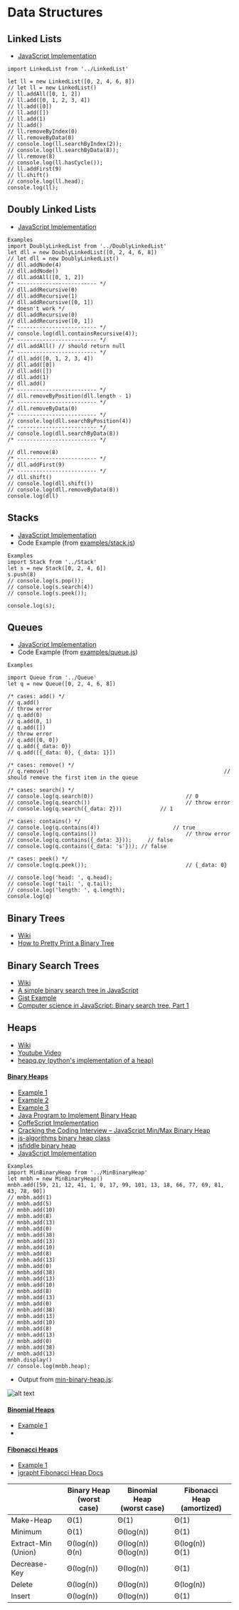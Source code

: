 Data Structures
===============

Linked Lists
------------
- [JavaScript Implementation](./LinkedList.js)
```
import LinkedList from '../LinkedList'

let ll = new LinkedList([0, 2, 4, 6, 8])
// let ll = new LinkedList()
// ll.addAll([0, 1, 2])
// ll.add([0, 1, 2, 3, 4])
// ll.add([0])
// ll.add([])
// ll.add(1)
// ll.add()
// ll.removeByIndex(0)
// ll.removeByData(0)
// console.log(ll.searchByIndex(2));
// console.log(ll.searchByData(8));
// ll.remove(8)
// console.log(ll.hasCycle());
// ll.addFirst(9)
// ll.shift()
// console.log(ll.head);
console.log(ll);
```

Doubly Linked Lists
-------------------
- [JavaScript Implementation](./DoublyLinkedList.js)
```
Examples
import DoublyLinkedList from '../DoublyLinkedList'
let dll = new DoublyLinkedList([0, 2, 4, 6, 8])
// let dll = new DoublyLinkedList()
// dll.addNode(4)
// dll.addNode()
// dll.addAll([0, 1, 2])
/* ------------------------- */
// dll.addRecursive(0)
// dll.addRecursive(1)
// dll.addRecursive([0, 1])
/* doesn't work */
// dll.addRecursive(0)
// dll.addRecursive([0, 1])
/* ------------------------- */
// console.log(dll.containsRecursive(4));
/* ------------------------- */
// dll.addAll() // should return null
/* ------------------------- */
// dll.add([0, 1, 2, 3, 4])
// dll.add([0])
// dll.add([])
// dll.add(1)
// dll.add()
/* ------------------------- */
// dll.removeByPosition(dll.length - 1)
/* ------------------------- */
// dll.removeByData(0)
/* ------------------------- */
// console.log(dll.searchByPosition(4))
/* ------------------------- */
// console.log(dll.searchByData(8))
/* ------------------------- */

// dll.remove(8)
/* ------------------------- */
// dll.addFirst(9)
/* ------------------------- */
// dll.shift()
// console.log(dll.shift())
// console.log(dll.removeByData(8))
console.log(dll)

```

Stacks
------
 - [JavaScript Implementation](./Stack.js)
 - Code Example (from [examples/stack.js](./examples/stack.js))
```
Examples
import Stack from '../Stack'
let s = new Stack([0, 2, 4, 6])
s.push(8)
// console.log(s.pop());
// console.log(s.search(4))
// console.log(s.peek());

console.log(s);
```

Queues
------
 - [JavaScript Implementation](./Queue.js)
 - Code Example (from [examples/queue.js](./examples/queue.js))
```
Examples

import Queue from '../Queue'
let q = new Queue([0, 2, 4, 6, 8])

/* cases: add() */
// q.add() 																// throw error
// q.add(0)
// q.add(0, 1)
// q.add([])															// throw error
// q.add([0, 0])
// q.add({_data: 0})
// q.add([{_data: 0}, {_data: 1}])

/* cases: remove() */
// q.remove() 														// should remove the first item in the queue

/* cases: search() */
// console.log(q.search(0))								// 0
// console.log(q.search())							 	// throw error
// console.log(q.search({_data: 2})) 			// 1

/* cases: contains() */
// console.log(q.contains(4)) 						// true
// console.log(q.contains()) 							// throw error
// console.log(q.contains({_data: 3})); 	// false
// console.log(q.contains({_data: 's'})); // false

/* cases: peek() */
// console.log(q.peek()); 								// {_data: 0}

// console.log('head: ', q.head);
// console.log('tail: ', q.tail);
// console.log('length: ', q.length);
console.log(q)
```

Binary Trees
------------
 - [Wiki](https://www.wikiwand.com/en/Binary_tree)
 - [How to Pretty Print a Binary Tree](http://articles.leetcode.com/how-to-pretty-print-binary-tree/)
 

Binary Search Trees
-------------------
 - [Wiki](https://www.wikiwand.com/en/Binary_search_tree)
 - [A simple binary search tree in JavaScript](https://gist.github.com/trevmex/821973)
 - [Gist Example](https://gist.github.com/TheIronDeveloper/6604713)
 - [Computer science in JavaScript: Binary search tree, Part 1](https://www.nczonline.net/blog/2009/06/09/computer-science-in-javascript-binary-search-tree-part-1/)


Heaps
-----
 - [Wiki](https://www.wikiwand.com/en/Heap_(data_structure))
 - [Youtube Video](https://www.youtube.com/watch?v=q7R_upR81FU)
 - [heapq.py (python's implementation of a heap)](https://docs.python.org/2/library/heapq.html#heapq.heappush)


#### [Binary Heaps](https://www.wikiwand.com/en/Binary_heap)
 - [Example 1](https://github.com/Tyriar/js-binary-heap/blob/master/index.js)
 - [Example 2](https://codetype.wordpress.com/2012/08/29/cracking-the-coding-interview-javascript-minmax-binary-heap/)
 - [Example 3](http://eloquentjavascript.net/1st_edition/appendix2.html)
 - [Java Program to Implement Binary Heap](http://www.sanfoundry.com/java-program-implement-binary-heap/)
 - [CoffeScript Implementation](https://github.com/qiao/heap.js)
 - [Cracking the Coding Interview – JavaScript Min/Max Binary Heap](https://codetype.wordpress.com/2012/08/29/cracking-the-coding-interview-javascript-minmax-binary-heap/)
 - [js-algorithms binary heap class](https://github.com/duereg/js-algorithms/blob/master/lib/dataStructures/binaryHeap.js)
 - [jsfiddle binary heap](http://jsfiddle.net/DerekL/v4yLwfkp/)
 - [JavaScript Implementation](./MinBinaryHeap.js)
```
Examples
import MinBinaryHeap from '../MinBinaryHeap'
let mnbh = new MinBinaryHeap()
mnbh.add([59, 21, 12, 41, 1, 0, 17, 99, 101, 13, 18, 66, 77, 69, 81, 43, 78, 90])
// mnbh.add(1)
// mnbh.add(5)
// mnbh.add(10)
// mnbh.add(8)
// mnbh.add(13)
// mnbh.add(0)
// mnbh.add(38)
// mnbh.add(13)
// mnbh.add(10)
// mnbh.add(8)
// mnbh.add(13)
// mnbh.add(0)
// mnbh.add(38)
// mnbh.add(13)
// mnbh.add(10)
// mnbh.add(8)
// mnbh.add(13)
// mnbh.add(0)
// mnbh.add(38)
// mnbh.add(13)
// mnbh.add(10)
// mnbh.add(8)
// mnbh.add(13)
// mnbh.add(0)
// mnbh.add(38)
// mnbh.add(13)
mnbh.display()
// console.log(mnbh.heap);
```
 - Output from [min-binary-heap.js](./examples/min-binary-heap.js):
 
 ![alt text](./assets/MinBinaryHeap.gif "Title")

#### [Binomial Heaps](https://www.wikiwand.com/en/Binomial_heap)
 - [Example 1](https://github.com/Tyriar/js-binomial-heap/blob/master/index.js)
 - 

#### [Fibonacci Heaps](https://www.wikiwand.com/en/Fibonacci_heap)
 - [Example 1](https://github.com/Tyriar/js-fibonacci-heap/blob/master/index.js)
 - [jgrapht Fibonacci Heap Docs](http://jgrapht.org/javadoc/org/jgrapht/util/FibonacciHeap.html)

|                          | Binary Heap <br> **(worst case)**  | Binomial Heap <br> **(worst case)** | Fibonacci Heap <br> **(amortized)** |
| ------------------------ | ------------------- | ------------------------ | ------------------- |
| Make-Heap                | Θ(1)                | Θ(1)                     | Θ(1)                |
| Minimum                  | Θ(1)                | Θ(log(n))                | Θ(1)                |
| Extract-Min <br> (Union) | Θ(log(n)) <br> Θ(n) | Θ(log(n)) <br> Θ(log(n)) | Θ(log(n)) <br> Θ(1) |
| Decrease-Key             | Θ(log(n))           | Θ(log(n))                | Θ(1)                |
| Delete                   | Θ(log(n))           | Θ(log(n))                | Θ(log(n))           |
| Insert                   | Θ(log(n))           | Θ(log(n))                | Θ(1)                |
